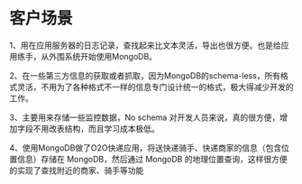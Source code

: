 # 客户场景

1、用在应用服务器的日志记录，查找起来比文本灵活，导出也很方便。也是给应用练手，从外围系统开始使用MongoDB。

2、在一些第三方信息的获取或者抓取，因为MongoDB的schema-less，所有格式灵活，不用为了各种格式不一样的信息专门设计统一的格式，极大得减少开发的工作。

3、主要用来存储一些监控数据，No schema 对开发人员来说，真的很方便，增加字段不用改表结构，而且学习成本极低。

4、使用MongoDB做了O2O快递应用，将送快递骑手、快递商家的信息（包含位置信息）存储在 MongoDB，然后通过 MongoDB
的地理位置查询，这样很方便的实现了查找附近的商家、骑手等功能
